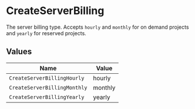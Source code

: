 # CreateServerBilling

The server billing type. Accepts `hourly` and `monthly` for on demand projects and `yearly` for reserved projects.


## Values

| Name                         | Value                        |
| ---------------------------- | ---------------------------- |
| `CreateServerBillingHourly`  | hourly                       |
| `CreateServerBillingMonthly` | monthly                      |
| `CreateServerBillingYearly`  | yearly                       |